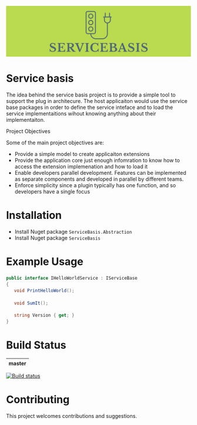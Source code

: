![Category overview screenshot](docs/images/logo.png "Base for the plug in")

# Service basis
The idea behind the service basis project is to provide a simple tool to support the plug in architecure. The host applicaiton would use the service base packages in order to define the service inteface and to load the service implementaitions wihout knowing anything about their implementaiton.

Project Objectives 

Some of the main project objectives are:

- Provide a simple model to create applicaiton extensions
- Provide the application core just enough infomration to know how to access the extension implemenation and how to load it
- Enable developers parallel development. Features can be implemented as separate components and developed in parallel by different teams.
- Enforce simplicity since a plugin typically has one function, and so developers have a single focus
 
# Installation

- Install Nuget package `ServiceBasis.Abstraction`
- Install Nuget package `ServiceBasis`

# Example Usage

```C#
public interface IHelloWorldService : IServiceBase
{
   void PrintHelloWorld();

   void SumIt();

   string Version { get; }
}
```

# Build Status

|**master**|
|--|
[![Build status](https://ci.appveyor.com/api/projects/status/jvpyi042ggbje2r7/branch/master?svg=true)](https://ci.appveyor.com/project/MeatDuckXp/service-basis/branch/master)
 
# Contributing
This project welcomes contributions and suggestions. 
